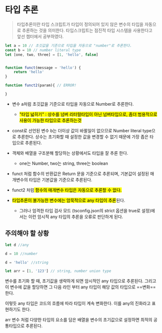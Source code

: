
# 타입 추론

> 타입추론이란 타입 스크립트가 타입이 정의되어 있지 않은 변수의 타입을 자동으로 추론하는 것을 의미한다.
> 타입스크립트는 점진적 타입 시스템을 사용한다고 앞선 챕터에서 공부하였다. 

```typescript
let a = 10 // 초깃값을 기준으로 타입을 자동으로 "number"로 추론한다.
const b = 10 // number literal type
let [one, two, three] = [1, 'hello', false]


function funct(message = 'hello') {
	return 'hello'
}

function funct2(param){ // ERROR!

}
```
- 변수 a처럼 초깃값을 기준으로 타입을 자동으로 Number로 추론한다. 
	- <mark class="hltr-blue">"타입 넓히기" :  상수를 넘버 리터럴타입이 아닌 넘버타입으로, 좀더 범용적으로 사용이 가능한 타입으로 추론하는것</mark>
- const로 선언된 변수 b는 더이상 값이 바뀔일이 없으므로 Number literal type으로 추론한다. 상수는 초기화할 때 설정한 값을 변경할 수 없기 때문에 가장 좁은 타입으로 추론된다.
- 객체와 배열을 구조분해 할당하는 상황에서도 타입을 잘 추론 한다.
	- one는 Number, two는 string, three는 boolean
 - funct 처럼 함수의 반환값은 Return 문을 기준으로 추론되며, 기본값이 설정된 매개변수의 타입은 기본값을 기준으로 추론된다.
- funct2 처럼<mark class="hltr-green"> 함수의 매개변수 타입은 자동으로 추론할 수 없다. </mark>

- <mark class="hltr-yellow">타입추론이 불가능한 변수에는 암묵적으로 any 타입이 추론</mark>된다. 
	- 그러나 엄격한 타입 검사 모드 (tsconfig.json의 strict 옵션을 true로 설정)에서는 이런 암시적 any 타입의 추론을 오류로 판단하게 된다.

## 주의해야 할 상황

``` typescript
let d //any

d = 10 //number

d = 'hello' //string

let arr = [1, '123'] // string, number union type
```

변수를 초기화 할 때, 초기값을 생략하게 되면 암시적인 any 타입으로 추론된다. 그리고 이 변수에 값을 할당하면 그 다음 라인 부터 any 타입이 해당 값의 타입으로 ==변화==한다.

이렇듯 any 타입은 코드의 흐름에 따라 타입이 계속 변화한다. 이를 any의 진화라고 표현하기도 한다.

arr 변수 처럼 다양한 타입의 요소를 담은 배열을 변수의 초기값으로 설정하면 최적의 공통타입으로 추론된다.

